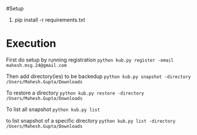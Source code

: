 #Setup

1. pip install -r requirements.txt


# Execution

First do setup by running registration
```python kub.py register -email mahesh.msg.24@gmail.com```

Then add directory(ies) to be backedup
```python kub.py snapshot -directory /Users/Mahesh.Gupta/Downloads```


To restore a directory
```python kub.py restore -directory /Users/Mahesh.Gupta/Downloads```

To list all snapshot
```python kub.py list```

to list snapshot of a specific directory
```python kub.py list -directory /Users/Mahesh.Gupta/Downloads```